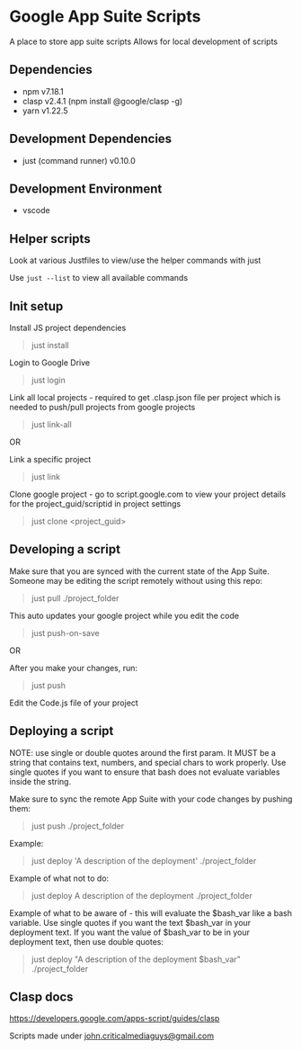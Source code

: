 # Google App Suite Scripts

A place to store app suite scripts
Allows for local development of scripts

## Dependencies
- npm v7.18.1
- clasp v2.4.1 (npm install @google/clasp -g)
- yarn v1.22.5

## Development Dependencies
- just (command runner) v0.10.0

## Development Environment
- vscode

## Helper scripts
Look at various Justfiles to view/use the helper commands with just <cmd>

Use `just --list` to view all available commands

## Init setup

Install JS project dependencies
> just install

Login to Google Drive
> just login

Link all local projects - required to get .clasp.json file per project which is needed to push/pull projects from google projects
> just link-all

OR

Link a specific project
> just link <subfolder>

Clone google project - go to script.google.com to view your project details for the project_guid/scriptid in project settings
> just clone <subfolder> <project_guid>

## Developing a script
Make sure that you are synced with the current state of the App Suite. Someone may be editing the script remotely without using this repo:
> just pull ./project_folder

This auto updates your google project while you edit the code
> just push-on-save <subfolder>

OR

After you make your changes, run:
> just push <subfolder>

Edit the Code.js file of your project

## Deploying a script
NOTE: use single or double quotes around the first param. It MUST be a string that contains text, numbers, and special chars to work properly. Use single quotes if you want to ensure that bash does not evaluate variables inside the string.

Make sure to sync the remote App Suite with your code changes by pushing them:
> just push ./project_folder

Example:
> just deploy 'A description of the deployment' ./project_folder

Example of what not to do:
> just deploy A description of the deployment ./project_folder

Example of what to be aware of - this will evaluate the $bash_var like a bash variable. Use single quotes if you want the text $bash_var in your deployment text. If you want the value of $bash_var to be in your deployment text, then use double quotes:
> just deploy "A description of the deployment $bash_var" ./project_folder

## Clasp docs
https://developers.google.com/apps-script/guides/clasp

Scripts made under john.criticalmediaguys@gmail.com

